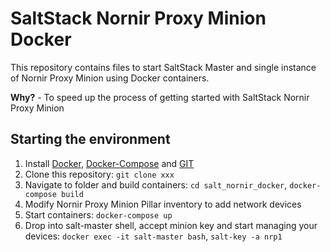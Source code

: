 # SaltStack Nornir Proxy Minion Docker

This repository contains files to start SaltStack Master and 
single instance of Nornir Proxy Minion using Docker containers.

**Why?** - To speed up the process of getting started with SaltStack Nornir Proxy Minion 

## Starting the environment

1. Install [Docker](https://docs.docker.com/engine/install/), [Docker-Compose](https://docs.docker.com/compose/install/) and [GIT](https://git-scm.com/book/en/v2/Getting-Started-Installing-Git)
2. Clone this repository: `git clone xxx`
3. Navigate to folder and build containers: `cd salt_nornir_docker`, `docker-compose build`
4. Modify Nornir Proxy Minion Pillar inventory to add network devices
5. Start containers: `docker-compose up`
6. Drop into salt-master shell, accept minion key and start managing your devices: `docker exec -it salt-master bash`, `salt-key -a nrp1`

